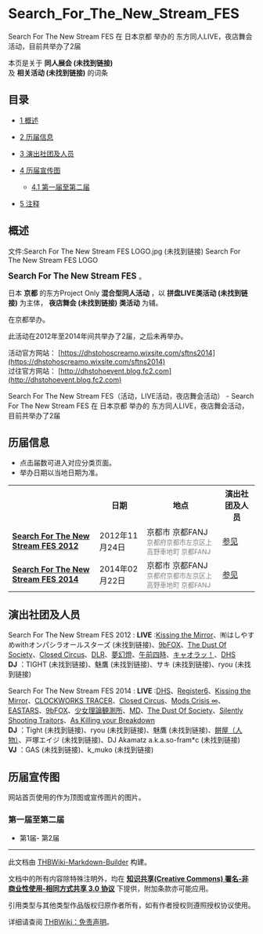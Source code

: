 # Search_For_The_New_Stream_FES

<!-- source html: G:\repos\THBWiki-Markdown-Builder\THBWikiMarkdown\Temp\main\6\6d\ns0%3ASearch_For_The_New_Stream_FES.html -->

Search For The New Stream FES 在 日本京都 举办的  东方同人LIVE，夜店舞会活动，目前共举办了2届

本页是关于 **同人展会 (未找到链接)**   
及 **相关活动 (未找到链接)** 的词条
## 目录

- [1 概述](#概述)
- [2 历届信息](#历届信息)
- [3 演出社团及人员](#演出社团及人员)
- [4 历届宣传图](#历届宣传图)

  - [4.1 第一届至第二届](#第一届至第二届)



- [5 注释](#注释)




## 概述
文件:Search For The New Stream FES LOGO.jpg (未找到链接)  Search For The New Stream FES LOGO
  
<big> **Search For The New Stream FES** </big>。  
  
  
  
  
日本 **京都** 的东方Project Only **混合型同人活动** ，以 **拼盘LIVE类活动 (未找到链接)** 为主体， **夜店舞会 (未找到链接)**  **类活动** 为辅。  
  
在京都举办。  
  
  
此活动在2012年至2014年间共举办了2届，之后未再举办。  
  
  
  
  
活动官方网站： [https://dhstohoscreamo.wixsite.com/sftns2014](https://dhstohoscreamo.wixsite.com/sftns2014)   
过往官方网站： [http://dhstohoevent.blog.fc2.com](http://dhstohoevent.blog.fc2.com)   
  
Search For The New Stream FES（活动，LIVE活动，夜店舞会活动） - Search For The New Stream FES 在 日本京都 举办的  东方同人LIVE，夜店舞会活动，目前共举办了2届
## 历届信息
- 点击届数可进入对应分类页面。
- 举办日期以当地日期为准。


<table>
<tbody><tr><th> </th><th>日期</th><th>地点</th><th>演出社团及人员</th></tr>
<tr><td id="2012"><b><a href="/展会作品列表?e=Search+For+The+New+Stream+FES%232012">Search For The New Stream FES 2012</a></b></td><td id="ev-1">2012年11月24日</td><td>京都市 京都FANJ<br><small><span style="color:grey;">京都府京都市左京区上高野車地町 京都FANJ</span></small></td><td><a href="#第1届">参见</a></td></tr>
<tr><td id="2014"><b><a href="/展会作品列表?e=Search+For+The+New+Stream+FES%232014">Search For The New Stream FES 2014</a></b></td><td id="ev-2">2014年02月22日</td><td>京都市 京都FANJ<br><small><span style="color:grey;">京都府京都市左京区上高野車地町 京都FANJ</span></small></td><td><a href="#第2届">参见</a></td></tr>
</tbody></table>


## 演出社团及人员
Search For The New Stream FES 2012
:  **LIVE** :[Kissing the Mirror](./Kissing_the_Mirror.md)、㈲はしやすめwithオンパシラオールスターズ (未找到链接)、[9bFOX](./9bFOX.md)、[The Dust Of Society](./The_Dust_of_Society.md)、[Closed Circus](./Closed_Circus.md)、[DLR](./DLR.md)、[夢幻燈](./夢幻燈.md)、[午前四時](./午前四時.md)、[キャオラッ！](./キャオラッ！.md)、[DHS](./DHS.md)  
 **DJ** ：TIGHT (未找到链接)、魅鷹 (未找到链接)、サキ (未找到链接)、ryou (未找到链接)

Search For The New Stream FES 2014
:  **LIVE** :[DHS](./DHS.md)、[Register6](./Register6.md)、[Kissing the Mirror](./Kissing_the_Mirror.md)、[CLOCKWORKS TRACER](./CLOCKWORKS_TRACER.md)、[Closed Circus](./Closed_Circus.md)、[Mods Crisis ∞](./Mods_Crisis_∞.md)、[EASTARS](./EASTARS.md)、[9bFOX](./9bFOX.md)、[少女理論観測所](./少女理論観測所.md)、[MD](./MD.md)、[The Dust Of Society](./The_Dust_of_Society.md)、[Silently Shooting Traitors](./Silently_Shooting_Traitors.md)、[As Killing your Breakdown](./As_Killing_your_Breakdown.md)  
 **DJ** ：Tight (未找到链接)、ryou (未找到链接)、魅鷹 (未找到链接)、[餅屋（人物）](./餅屋（人物）.md)、戸塚エイジ (未找到链接)、DJ Akamatz a.k.a.so-fram*c (未找到链接)  
 **VJ** ：GAS (未找到链接)、k_muko (未找到链接)

## 历届宣传图
  
网站首页使用的作为顶图或宣传图片的图片。
  

### 第一届至第二届
- [](./文件-Search_For_The_New_Stream_FES1插画.jpg.md)第1届- [](./文件-Search_For_The_New_Stream_FES2插画.jpg.md)第2届


  
  

  

  
  






---

此文档由 [THBWiki-Markdown-Builder](https://github.com/Delsin-Yu/THBWiki-Markdown-Builder) 构建。

文档中的所有内容除特殊注明外，均在 [**知识共享(Creative Commons) 署名-非商业性使用-相同方式共享 3.0 协议**](https://creativecommons.org/licenses/by-sa/3.0/deed.zh-hans) 下提供，附加条款亦可能应用。

引用类型与其他类型作品版权归原作者所有，如有作者授权则遵照授权协议使用。

详细请查阅 [THBWiki：免责声明](https://thbwiki.cc/THBWiki:%E5%85%8D%E8%B4%A3%E5%A3%B0%E6%98%8E)。

